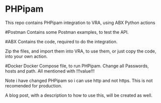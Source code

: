 # PHPipam
This repo contains PHPipam integration to VRA, using ABX Python actions

#Postman 
Contains some Postman examples, to test the API.

#ABX 
Contains the code, required to do the integration.

Zip the files, and import them into VRA, to use them, or just copy the code, into your own action.

#Docker
Docker Compose file, to run PHPipam.
Change all Passwords, hosts and path. All mentioned with !!!value!!!

Note i have changed PHPipam so i can use http and not https. 
This is not recomended for production.


A blog post, with a description to how to use this, will be created as well. 
